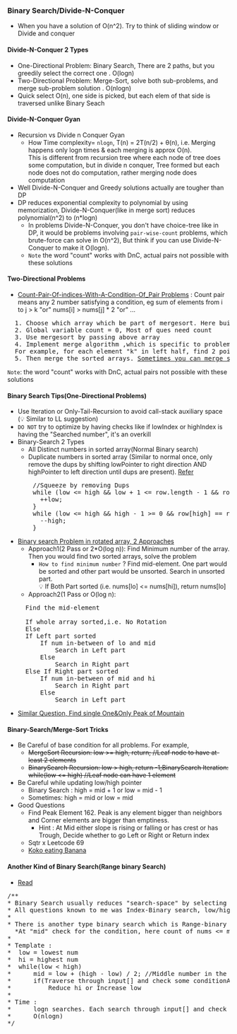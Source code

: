 ### Binary Search/Divide-N-Conquer
- When you have a solution of O(n^2). Try to think of sliding window or Divide and conquer

#### Divide-N-Conquer 2 Types
- One-Directional Problem: Binary Search, There are 2 paths, but you greedily select the correct one . O(logn)
- Two-Directional Problem: Merge-Sort, solve both sub-problems, and merge sub-problem solution . O(nlogn)
- Quick select O(n), one side is picked, but each elem of that side is traversed unlike Binary Seach

#### Divide-N-Conquer Gyan
- Recursion vs Divide n Conquer Gyan
  - How Time complexity= `nlogn`, T(n) = 2T(n/2) + θ(n), i.e. Merging happens only logn times & each merging is approx O(n).<br/>
    This is different from recursion tree where each node of tree does some computation, but in divide n conquer, Tree formed but each node does not do computation, rather merging node does computation
- Well Divide-N-Conquer and Greedy solutions actually are tougher than DP
- DP reduces exponential complexity to polynomial by using memorization, Divide-N-Conquer(like in merge sort) reduces polynomial(n^2) to (n*logn)
  - In problems Divide-N-Conquer, you don't have choice-tree like in DP, it would be problems involving `pair-wise-count` problems, which brute-force can solve in O(n^2), But think if you can use Divide-N-Conquer to make it O(logn).
  - `Note` the word "count" works with DnC, actual pairs not possible with these solutions

#### Two-Directional Problems
- [Count-Pair-Of-indices-With-A-Condition-Of_Pair Problems](./Leetcode/src/main/java/year2k21/common/pattern/binarysearch/mergesort/variant) : Count pair means any 2 number satisfying a condition, eg sum of elements from i to j > k "or" nums[i] > nums[j] * 2 "or"  ...
<pre>
  1. Choose which array which be part of mergesort. Here build PrefixCumulativeSum[] , size = inputSize + 1. 1st value in PrefixCumulativeSum[] = 0 . `Note`: PrefixCumulativeSum gets sorted in this process
  2. Global variable count = 0, Most of ques need count
  3. Use mergesort by passing above array
  4. Implement merge algorithm ,which is specific to problem statement. For each element in 1st half, find the other end of pair in 2nd half. 
  For example, for each element "k" in left half, find 2 points in right half such that pfxSum[i] - pfxSum[k] >= lower and pfxSum[j] - pfxSum[k] <= upper
  5. Then merge the sorted arrays. <u>Sometimes you can merge step 4 & 5</u>
</pre>
`Note`: the word "count" works with DnC, actual pairs not possible with these solutions
#### Binary Search Tips(One-Directional Problems)
- Use Iteration or Only-Tail-Recursion to avoid call-stack auxiliary space (:bulb: Similar to LL suggestion)
- `DO NOT` try to optimize by having checks like if lowIndex or highIndex is having the "Searched number", it's an overkill
- Binary-Search 2 Types
  - All Distinct numbers in sorted array(Normal Binary search)
  - Duplicate numbers in sorted array (Similar to normal once, only remove the dups by shifting lowPointer to right direction AND highPointer to left direction until dups are present). [Refer](https://leetcode.com/problems/search-in-rotated-sorted-array-ii/discuss/1890363/python-or-binary-search-or-explained-or)
  <pre>
      //Squeeze by removing Dups
      while (low <= high && low + 1 <= row.length - 1 && row[low] == row[low + 1]) {//Take Care of boundary Conditions
        ++low;
      }
      while (low <= high && high - 1 >= 0 && row[high] == row[high - 1]) {
        --high;
      }
  </pre>
- [Binary search Problem in rotated array, 2 Approaches](./Leetcode/src/main/java/year2k21/common/pattern/binarysearch/SearchInRotatedSortedArray33.java)
  - Approach1(2 Pass or 2*O(log n)): Find Minimum number of the array. Then you would find two sorted arrays, solve the problem
    - `How to find minimum number` ? Find mid-element. One part would be sorted and other part would be unsorted. Search in unsorted part. <br/>
    💡 If Both Part sorted (i.e. nums[lo] <= nums[hi]), return nums[lo]
  - Approach2(1 Pass or O(log n): 
  <pre>
    Find the mid-element

    If whole array sorted,i.e. No Rotation
    Else
    If Left part sorted
        If num in-between of lo and mid
            Search in Left part
        Else 
            Search in Right part
    Else If Right part sorted
        If num in-between of mid and hi
            Search in Right part
        Else
            Search in Left part
  </pre>
- [Similar Question, Find single One&Only Peak of Mountain](https://leetcode.com/problems/peak-index-in-a-mountain-array/discuss/139849/Binary-Search)

#### Binary-Search/Merge-Sort Tricks
  - Be Careful of base condition for all problems. For example,
    - ~~MergeSort Recursion: low >= high, return; //Leaf node to have at-least 2 elements~~
    - ~~BinarySearch Recursion: low > high, return -1;BinarySearch Iteration: while(low <= high) //Leaf node can have 1 element~~
  - Be Careful while updating low/high pointer
    - Binary Search : high = mid + 1 or low = mid - 1
    - Sometimes: high = mid or low = mid
- Good Questions
  - Find Peak Element 162. Peak is any element bigger than neighbors and Corner elements are bigger than emptiness.
    - Hint : At Mid either slope is rising or falling or has crest or has Trough, Decide whether to go Left or Right or Return index  
  - Sqtr x Leetcode 69
  - [Koko eating Banana](https://leetcode.com/problems/koko-eating-bananas/description/)

#### Another Kind of Binary Search(Range binary Search)
- [Read](./com/p2/random/topinterviewques/KthSmallestElementInASortedMatrix378.java)
<pre>
/**
* Binary Search usually reduces "search-space" by selecting one direction.
* All questions known to me was Index-Binary search, low/high/mid are indices
*
* There is another type binary search which is Range-binary search. Example Below question. lo is the smallest number and the highest number. Mid is an number which may not exist in input[].
  *At "mid" check for the condition, here count of nums <= mid should be k
*
* Template :
*  low = lowest num
*  hi = highest num
*  while(low < high)
*      mid = low + (high - low) / 2; //Middle number in the Range
*      if(Traverse through input[] and check some conditionAroundMid)
*          Reduce hi or Increase low
*
* Time :
*      logn searches. Each search through input[] and check conditionAroundMid
*      O(nlogn)
*/
</pre>
